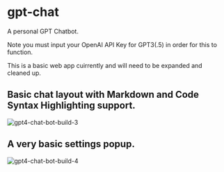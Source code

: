 # gpt-chat
 A personal GPT Chatbot.
 
 Note you must input your OpenAI API Key for GPT3(.5) in order for this to function.

This is a basic web app cuirrently and will need to be expanded and cleaned up.

## Basic chat layout with Markdown and Code Syntax Highlighting support.
![gpt4-chat-bot-build-3](https://user-images.githubusercontent.com/2380471/232234065-ccd57194-20d9-4968-9aef-d4af80b03403.png)

## A very basic settings popup.
![gpt4-chat-bot-build-4](https://user-images.githubusercontent.com/2380471/232250974-4e6e1e2c-75cd-4d8b-ab5d-4051b482b494.png)


